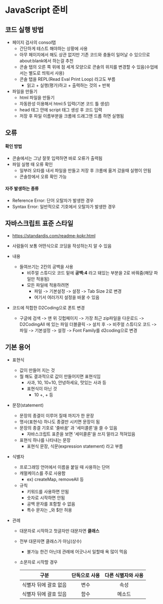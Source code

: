 # JavaScript 준비

## 코드 실행 방법

* 페이지 검사의 consol탭
  * 간단하게 테스트 해야하는 상황에 사용
  * 아무 페이지에서 해도 상관 없지만 기존 코드와 충돌이 일어날 수 있으므로 about:blank에서 하는걸 추천
  * 콘솔 탭의 오른 쪽 위에 점 세게 모양으로 콘솔의 위치를 변경할 수 있음(수업에서는 별도로 띄워서 사용)
  * 콘솔 탭을 REPL(Read Eval Print Loop) 라고도 부름
    * 읽고 + 실행(평가)하고 + 출력하는 것의 + 반복
* 파일을 만들기
  * html 파일을 만들기
  * 자동완성 이용해서 html:5 입력(기본 코드 틀 생성)
  * head 태그 안에 script 태그 생성 후 코드 입력
  * 저장 후 파일 이름부분을 크롬에 드래그앤 드롭 하면 실행됨

## 오류

#### 확인 방법

* 콘솔에서는 그냥 잘못 입력하면 바로 오류가 출력됨
* 파일 실행 때 오류 확인
  * 일부러 오타를 내서 파일을 만들고 저장 후 크롬에 옮겨 갔을때 실행이 안됨
  * 콘솔창에서 오류 확인 가능

#### 자주 발생하는 종류

* Reference Error: 단어 오탈자가 발생한 경우
* Syntax Error: 일반적으로 기호에서 오탈자가 발생한 경우

## 자바스크립트 표준 스타일

* https://standardjs.com/readme-kokr.html
* 사람들이 보통 어떤식으로 코딩을 작성하는지 알 수 있음
* 내용
  * 들여쓰기는 2칸의 공백을 사용
    * 비주얼 스튜디오 코드 밑에 **공백:4** 라고 돼있는 부분을 2로 바꿔줌(해당 파일만 적용됨)
    * 모든 파일에 적용하려면
      * 파일 -> 기본설정 -> 설정 -> Tab Size 2로 변경
      * 여기서 여러가지 설정을 바꿀 수 있음

* 코드에 적합한 D2Coding으로 폰트 변경
  * 구글에 검색 -> 맨 위 깃헙페이지 -> 가장 최근 zip파일을 다운로드 -> D2CodingAll 에 있는 파일 더블클릭 -> 설치 후 -> 비주얼 스튜디오 코드 -> 파일 -> 기본설정 -> 설정 -> Font Family를 d2coding으로 변경

## 기본 용어

* 표현식
  * 값이 만들어 지는 것
  * 뭘 해도 결과적으로 값이 만들어지면 표현식임
    * 사과, 10, 10+10, 안녕하세요, 맛있는 사과 등
    * 표현식이 아닌 것
      * 10 +, + 등

* 문장(statement)
  * 문장의 종결이 이루어 질때 까지가 한 문장
  * 명사(표현식) 하나도 종결만 시키면 문장이 됨
  * 문장의 종결 기호로 '줄바꿈' 과 '세미콜론'을 쓸 수 있음
    * 자바스크립트 표준을 보면 '세미콜론'을 쓰지 말라고 적혀있음
  * 표현식 하나를 나타내는 문장
    * 표현식 문장, 식문(expression statement) 라고 부름
* 식별자
  * 프로그래밍 언어에서 이름을 붙일 때 사용하는 단어
  * 캐멀케이스를 주로 사용함
    * ex) createMap, removeAll 등
  * 규칙
    * 키워드를 사용하면 안됨
    * 숫자로 시작하면 안됨
    * 공백 문자를 포함할 수 없음
    * 특수 문자는 _와 $만 허용

* 관례

  * 대문자로 시작하고 첫글자만 대문자면 **클래스**

  * 전부 대문자면 클래스가 아님(상수)

    * 불가능 한건 아닌데 관례에 어긋나서 일할때 욕 많이 먹음

  * 소문자로 시작할 경우

    |         구분          | 단독으로 사용 | 다른 식별자와 사용 |
    | :-------------------: | :-----------: | :----------------: |
    | 식별자 뒤에 괄호 없음 |     변수      |        속성        |
    | 식별자 뒤에 괄호 있음 |     함수      |       메소드       |

    

